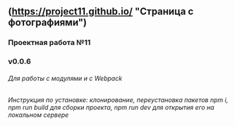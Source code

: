 ## (https://project11.github.io/ "Страница с фотографиями")
### Проектная работа №11
### v0.0.6
###### Для работы с модулями и с Webpack
###### Инструкция по установке: клонирование, переустановка пакетов npm i, npm run build для сборки проекта, npm run dev для открытия его на локальном сервере
